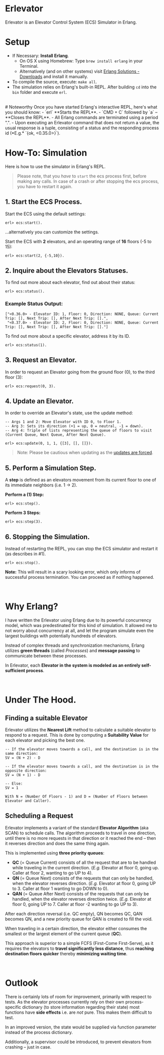 # Erlevator
Erlevator is an Elevator Control System (ECS) Simulator in Erlang.

# Setup
- If Necessary: **Install Erlang**.
	- On OS X using Homebrew: Type `brew install erlang` in your Terminal.
	- Alternatively (and on other systems) visit [Erlang Solutions - Downloads](https://www.erlang-solutions.com/downloads/download-erlang-otp) and install it manually.
- To compile the source, execute: `make all`.
- The simulation relies on Erlang's built-in REPL. After building `cd` into the `bin` folder and execute `erl`.

<br />
# Noteworthy
Once you have started Erlang's interactive REPL, here's what you should know:
- `erl` **Starts the REPL**.
- `CMD + C` followed by `a` – **Closes the REPL**.
- All Erlang commands are terminated using a period ".".
- Upon executing an Erlevator command that does not return a value, the usual response is a tuple, consisting of a status and the responding process id (*E.g.* `{ok, <0.35.0>}`).

<br />

# How-To: Simulation

Here is how to use the simulator in Erlang's REPL.

> Please note, that you _have_ to `start` the ecs process first, before making any calls. In case of a crash or after stopping the ecs process, you have to restart it again.

## 1. Start the ECS Process.
Start the ECS using the default settings:
```
erl> ecs:start().
``` 

…alternatively you can customize the settings.


Start the ECS with **2** elevators, and an operating range of **16** floors (-5 to 15):
```
erl> ecs:start(2, {-5,10}).
```

## 2. Inquire about the Elevators Statuses.
To find out more about each elevator, find out about their status:
```
erl> ecs:status().
```
### Example Status Output:
```
["<0.36.0> - Elevator ID: 1, Floor: 0, Direction: NONE, Queue: Current Trip: [], Next Trip: [], After Next Trip: [].",
 "<0.37.0> - Elevator ID: 2, Floor: 0, Direction: NONE, Queue: Current Trip: [], Next Trip: [], After Next Trip: []."]
```

To find out more about a specific elevator, address it by its ID.

```
erl> ecs:status(1).
```

## 3. Request an Elevator.
In order to request an Elevator going from the ground floor (0), to the third floor (3):
```
erl> ecs:request(0, 3).
```

## 4. Update an Elevator.
In order to override an Elevator's state, use the update method:
```
-- Args 1 and 2: Move Elevator with ID 0, to Floor 1.
-- Arg 3: Sets its direction (+1 = up, 0 = neutral, -1 = down).
-- Arg 4: Triple of lists representing the queue of floors to visit (Current Queue, Next Queue, After Next Queue).

erl> ecs:update(0, 1, 1, {[3], [], []}).
```

> Note: Please be cautious when updating as the [updates are forced](https://github.com/pkluz/Erlevator/blob/master/src/ecs.erl#L92-97).

## 5. Perform a Simulation Step.
A **step** is defined as an elevators movement from its current floor to one of its immediate neighbors (i.e. 1 -> 2).

**Perform a (1) Step:**
```
erl> ecs:step().
```

**Perform 3 Steps:**

```
erl> ecs:step(3).
```

## 6. Stopping the Simulation.
Instead of restarting the REPL, you can stop the ECS simulator and restart it (as describes in #1).
```
erl> ecs:stop().
```

**Note:** This will result in a scary looking error, which only informs of successful process termination. You can proceed as if nothing happened.

<br />

# Why Erlang?

I have written the Erlevator using Erlang due to its powerful concurrency model, which was predestinated for this kind of simulation. It allowed me to not worry about concurrency at all, and let the program simulate even the largest buildings with potentially hundreds of elevators.

Instead of complex threads and synchronization mechanisms, Erlang utilizes **green threads** (called *Processes*) and **message passing** to communicate between these processes.

In Erlevator, each **Elevator in the system is modeled as an entirely self-sufficient process**.

<br />

# Under The Hood.


## Finding a suitable Elevator

Erlevator utilizes the **Nearest Lift** method to calculate a suitable elevator to respond to a request. This is done by computing a **Suitability Value** for each elevator and picking the best one.


```
-- If the elevator moves towards a call, and the destination is in the same direction:
SV = (N + 2) - D

-- If the elevator moves towards a call, and the destination is in the opposite direction:
SV = (N + 1) - D

-- Else:
SV = 1

With N = (Number Of Floors - 1) and D = (Number of Floors between Elevator and Caller).
```

## Scheduling a Request

Erlevator implements a variant of the standard **Elevator Algorithm** (aka SCAN) to schedule calls. The algorithm proceeds to travel in one direction, until there is no more requests in that direction or it reached the end – then it reverses direction and does the same thing again.

This is implemented using **three priority queues**:
- **QC** (= Queue Current) consists of all the request that are to be handled while traveling in the current direction. (*E.g.* Elevator at floor 0, going up. Caller at floor 2, wanting to go UP to 4).
- **QN** (= Queue Next) consists of the requests that can only be handled, when the elevator reverses direction. (*E.g.* Elevator at floor 0, going UP to 3. Caller at floor 1 wanting to go DOWN to 0).
- **QAN** (= Queue After Next) consists of the requests that can only be handled, when the elevator reverses direction twice. (*E.g.* Elevator at floor 0, going UP to 7. Caller at floor -2 wanting to go UP to 3).

After each direction reversal (i.e. QC empty), QN becomes QC, QAN becomes QN, and a new priority queue for QAN is created to fill the void.

When traveling in a certain direction, the elevator either consumes the smallest or the largest element of the current queue (**QC**).

This approach is superior to a simple FCFS (First-Come First-Serve), as it requires the elevators to **travel significantly less distance**, thus **reaching destination floors quicker** thereby **minimizing waiting time**.

<br />

# Outlook
There is certainly lots of room for improvement, primarily with respect to tests. As the elevator processes currently rely on their own process-specific dictionary (to store information regarding their state) most functions have **side effects** i.e. are _not_ pure. This makes them difficult to test.

In an improved version, the state would be supplied via function parameter instead of the process dictionary.

Additionally, a supervisor could be introduced, to prevent elevators from crashing – just in case.
